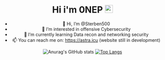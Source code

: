 <div align=center>
<h1>Hi i'm 0NEP <img src="https://media.giphy.com/media/hvRJCLFzcasrR4ia7z/giphy.gif" width="25px"> </h1>



- 👋 Hi, I’m @Sterben500
- 👀 I’m interested in offensive Cybersecurity
- 🌱 I’m currently learning Data recon and networking security
- 📫 You can reach me on: https://astra.icu (website still in development)

![Anurag's GitHub stats](https://github-readme-stats.vercel.app/api?username=Sterben500&theme=dark&show_icons=true)
[![Top Langs](https://github-readme-stats.vercel.app/api/top-langs/?username=Sterben500&theme=dark&show_icons=true)](https://github.com/anuraghazra/github-readme-stats)
